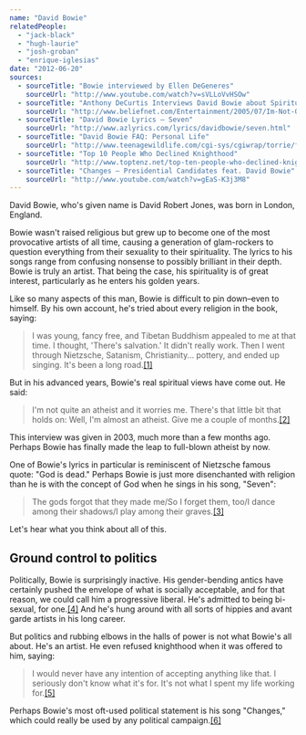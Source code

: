 ```yaml
---
name: "David Bowie"
relatedPeople:
  - "jack-black"
  - "hugh-laurie"
  - "josh-groban"
  - "enrique-iglesias"
date: "2012-06-20"
sources:
  - sourceTitle: "Bowie interviewed by Ellen DeGeneres"
    sourceUrl: "http://www.youtube.com/watch?v=sVLLoVvHSOw"
  - sourceTitle: "Anthony DeCurtis Interviews David Bowie about Spirituality, Sept 11, and God"
    sourceUrl: "http://www.beliefnet.com/Entertainment/2005/07/Im-Not-Quite-An-Atheist-And-It-Worries-Me.aspx"
  - sourceTitle: "David Bowie Lyrics – Seven"
    sourceUrl: "http://www.azlyrics.com/lyrics/davidbowie/seven.html"
  - sourceTitle: "David Bowie FAQ: Personal Life"
    sourceUrl: "http://www.teenagewildlife.com/cgi-sys/cgiwrap/torrie/fom.cgi?_recurse=1&file=9"
  - sourceTitle: "Top 10 People Who Declined Knighthood"
    sourceUrl: "http://www.toptenz.net/top-ten-people-who-declined-knighthood.php"
  - sourceTitle: "Changes – Presidential Candidates feat. David Bowie"
    sourceUrl: "http://www.youtube.com/watch?v=gEaS-K3j3M8"
---
```


David Bowie, who's given name is David Robert Jones, was born in London, England.

Bowie wasn't raised religious but grew up to become one of the most provocative artists of all time, causing a generation of glam-rockers to question everything from their sexuality to their spirituality. The lyrics to his songs range from confusing nonsense to possibly brilliant in their depth. Bowie is truly an artist. That being the case, his spirituality is of great interest, particularly as he enters his golden years.

Like so many aspects of this man, Bowie is difficult to pin down–even to himself. By his own account, he's tried about every religion in the book, saying:

>I was young, fancy free, and Tibetan Buddhism appealed to me at that time. I thought, 'There's salvation.' It didn't really work. Then I went through Nietzsche, Satanism, Christianity… pottery, and ended up singing. It's been a long road.<a class="source-citation" href="http://www.youtube.com/watch?v=sVLLoVvHSOw" title="Bowie interviewed by Ellen DeGeneres">[1]</a>

But in his advanced years, Bowie's real spiritual views have come out. He said:

>I'm not quite an atheist and it worries me. There's that little bit that holds on: Well, I'm almost an atheist. Give me a couple of months.<a class="source-citation" href="http://www.beliefnet.com/Entertainment/2005/07/Im-Not-Quite-An-Atheist-And-It-Worries-Me.aspx" title="Anthony DeCurtis Interviews David Bowie about Spirituality, Sept 11, and God">[2]</a>

This interview was given in 2003, much more than a few months ago. Perhaps Bowie has finally made the leap to full-blown atheist by now.

One of Bowie's lyrics in particular is reminiscent of Nietzsche famous quote: "God is dead." Perhaps Bowie is just more disenchanted with religion than he is with the concept of God when he sings in his song, "Seven":

>The gods forgot that they made me/So I forget them, too/I dance among their shadows/I play among their graves.<a class="source-citation" href="http://www.azlyrics.com/lyrics/davidbowie/seven.html" title="David Bowie Lyrics – Seven">[3]</a>

Let's hear what you think about all of this.


## Ground control to politics

Politically, Bowie is surprisingly inactive. His gender-bending antics have certainly pushed the envelope of what is socially acceptable, and for that reason, we could call him a progressive liberal. He's admitted to being bi-sexual, for one.<a class="source-citation" href="http://www.teenagewildlife.com/cgi-sys/cgiwrap/torrie/fom.cgi?_recurse=1&file=9" title="David Bowie FAQ: Personal Life">[4]</a> And he's hung around with all sorts of hippies and avant garde artists in his long career.

But politics and rubbing elbows in the halls of power is not what Bowie's all about. He's an artist. He even refused knighthood when it was offered to him, saying:

>I would never have any intention of accepting anything like that. I seriously don't know what it's for. It's not what I spent my life working for.<a class="source-citation" href="http://www.toptenz.net/top-ten-people-who-declined-knighthood.php" title="Top 10 People Who Declined Knighthood">[5]</a>

Perhaps Bowie's most oft-used political statement is his song "Changes," which could really be used by any political campaign.<a class="source-citation" href="http://www.youtube.com/watch?v=gEaS-K3j3M8" title="Changes – Presidential Candidates feat. David Bowie">[6]</a>